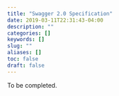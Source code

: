 ```yaml
---
title: "Swagger 2.0 Specification"
date: 2019-03-11T22:31:43-04:00
description: ""
categories: []
keywords: []
slug: ""
aliases: []
toc: false
draft: false
---
```


To be completed.